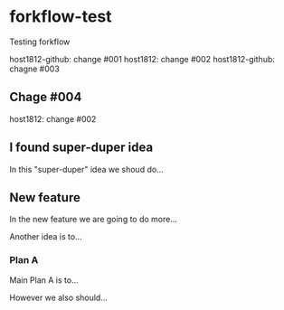 # forkflow-test
Testing forkflow

host1812-github: change #001
host1812: change #002
host1812-github: chagne #003


## Chage #004

host1812: change #002


## I found super-duper idea

In this "super-duper" idea we shoud do...


## New feature

In the new feature we are going to do more...


Another idea is to...

### Plan A

Main Plan A is to...

However we also should...

